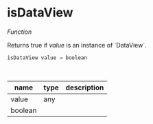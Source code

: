# isDataView

_Function_

Returns true if _value_ is an instance of &#x60;DataView&#x60;.

<pre><code>isDataView value &rarr; boolean</code></pre>
<br>

| name | type | description |
|------|------|-------------|
|value|any||
|boolean|||


